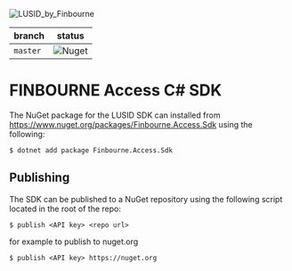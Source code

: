 ![LUSID_by_Finbourne](https://content.finbourne.com/LUSID_repo.png)

| branch | status |
| --- | --- |
| `master` |  ![Nuget](https://img.shields.io/nuget/v/Finbourne.Access.Sdk?color=blue)

# FINBOURNE Access C# SDK

The NuGet package for the LUSID SDK can installed from https://www.nuget.org/packages/Finbourne.Access.Sdk using the following:

```
$ dotnet add package Finbourne.Access.Sdk
```

## Publishing

The SDK can be published to a NuGet repository using the following script located in the root of the repo:

```
$ publish <API key> <repo url>
```

for example to publish to nuget.org

```
$ publish <API key> https://nuget.org
```